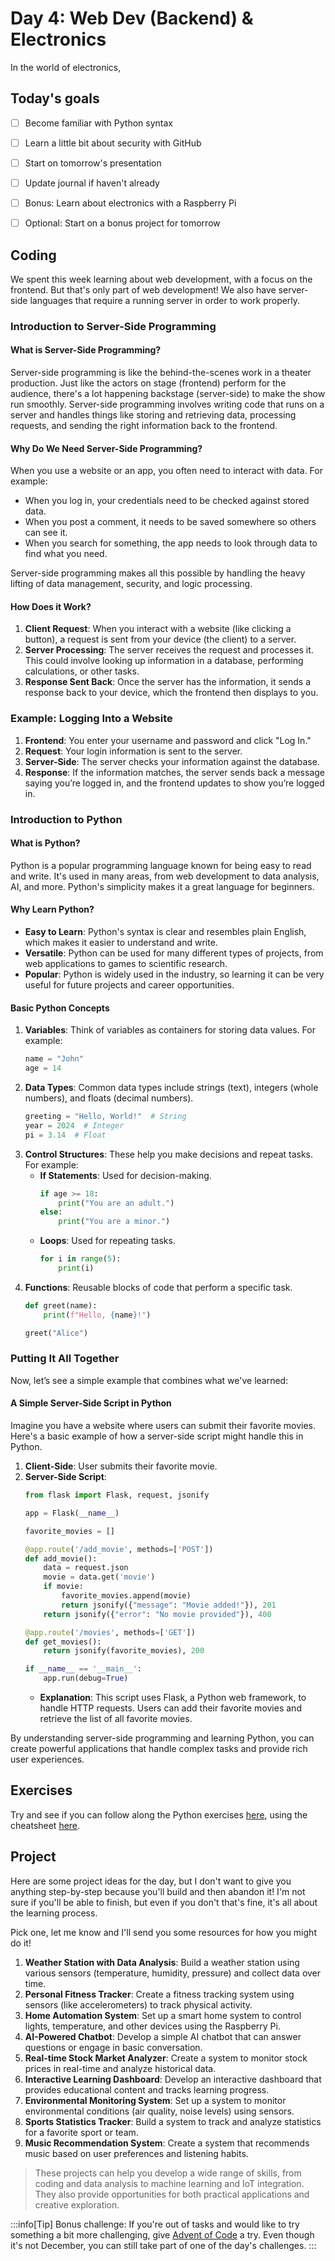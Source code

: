 # Day 4: Web Dev (Backend) & Electronics

In the world of electronics, 

## Today's goals

- [ ] Become familiar with Python syntax
- [ ] Learn a little bit about security with GitHub
- [ ] Start on tomorrow's presentation
- [ ] Update journal if haven't already
- [ ] Bonus: Learn about electronics with a Raspberry Pi
- [ ] Optional: Start on a bonus project for tomorrow


## Coding

We spent this week learning about web development, with a focus on the frontend. But that's only part of web development! We also have server-side languages that require a running server in order to work properly.

### Introduction to Server-Side Programming

#### What is Server-Side Programming?
Server-side programming is like the behind-the-scenes work in a theater production. Just like the actors on stage (frontend) perform for the audience, there's a lot happening backstage (server-side) to make the show run smoothly. Server-side programming involves writing code that runs on a server and handles things like storing and retrieving data, processing requests, and sending the right information back to the frontend.

#### Why Do We Need Server-Side Programming?
When you use a website or an app, you often need to interact with data. For example:
- When you log in, your credentials need to be checked against stored data.
- When you post a comment, it needs to be saved somewhere so others can see it.
- When you search for something, the app needs to look through data to find what you need.

Server-side programming makes all this possible by handling the heavy lifting of data management, security, and logic processing.

#### How Does it Work?
1. **Client Request**: When you interact with a website (like clicking a button), a request is sent from your device (the client) to a server.
2. **Server Processing**: The server receives the request and processes it. This could involve looking up information in a database, performing calculations, or other tasks.
3. **Response Sent Back**: Once the server has the information, it sends a response back to your device, which the frontend then displays to you.

### Example: Logging Into a Website
1. **Frontend**: You enter your username and password and click "Log In."
2. **Request**: Your login information is sent to the server.
3. **Server-Side**: The server checks your information against the database.
4. **Response**: If the information matches, the server sends back a message saying you’re logged in, and the frontend updates to show you’re logged in.

### Introduction to Python

#### What is Python?
Python is a popular programming language known for being easy to read and write. It's used in many areas, from web development to data analysis, AI, and more. Python's simplicity makes it a great language for beginners.

#### Why Learn Python?
- **Easy to Learn**: Python's syntax is clear and resembles plain English, which makes it easier to understand and write.
- **Versatile**: Python can be used for many different types of projects, from web applications to games to scientific research.
- **Popular**: Python is widely used in the industry, so learning it can be very useful for future projects and career opportunities.

#### Basic Python Concepts
1. **Variables**: Think of variables as containers for storing data values. For example:
   ```python
   name = "John"
   age = 14
   ```
2. **Data Types**: Common data types include strings (text), integers (whole numbers), and floats (decimal numbers).
   ```python
   greeting = "Hello, World!"  # String
   year = 2024  # Integer
   pi = 3.14  # Float
   ```
3. **Control Structures**: These help you make decisions and repeat tasks. For example:
    - **If Statements**: Used for decision-making.
      ```python
      if age >= 18:
          print("You are an adult.")
      else:
          print("You are a minor.")
      ```
    - **Loops**: Used for repeating tasks.
      ```python
      for i in range(5):
          print(i)
      ```
4. **Functions**: Reusable blocks of code that perform a specific task.
   ```python
   def greet(name):
       print(f"Hello, {name}!")
   
   greet("Alice")
   ```

### Putting It All Together
Now, let’s see a simple example that combines what we've learned:

#### A Simple Server-Side Script in Python
Imagine you have a website where users can submit their favorite movies. Here's a basic example of how a server-side script might handle this in Python.

1. **Client-Side**: User submits their favorite movie.
2. **Server-Side Script**:
   ```python
   from flask import Flask, request, jsonify
   
   app = Flask(__name__)
   
   favorite_movies = []
   
   @app.route('/add_movie', methods=['POST'])
   def add_movie():
       data = request.json
       movie = data.get('movie')
       if movie:
           favorite_movies.append(movie)
           return jsonify({"message": "Movie added!"}), 201
       return jsonify({"error": "No movie provided"}), 400
   
   @app.route('/movies', methods=['GET'])
   def get_movies():
       return jsonify(favorite_movies), 200
   
   if __name__ == '__main__':
       app.run(debug=True)
   ```
    - **Explanation**: This script uses Flask, a Python web framework, to handle HTTP requests. Users can add their favorite movies and retrieve the list of all favorite movies.

By understanding server-side programming and learning Python, you can create powerful applications that handle complex tasks and provide rich user experiences.

## Exercises

Try and see if you can follow along the Python exercises [here](https://pynative.com/python-basic-exercise-for-beginners/), using the cheatsheet [here](https://www.pythoncheatsheet.org/).

## Project

Here are some project ideas for the day, but I don't want to give you anything step-by-step because you'll build and then abandon it! I'm not sure if you'll be able to finish, but even if you don't that's fine, it's all about the learning process.

Pick one, let me know and I'll send you some resources for how you might do it!

1. **Weather Station with Data Analysis**: Build a weather station using various sensors (temperature, humidity, pressure) and collect data over time.
2. **Personal Fitness Tracker**: Create a fitness tracking system using sensors (like accelerometers) to track physical activity.
3. **Home Automation System**: Set up a smart home system to control lights, temperature, and other devices using the Raspberry Pi.
4. **AI-Powered Chatbot**: Develop a simple AI chatbot that can answer questions or engage in basic conversation.
5. **Real-time Stock Market Analyzer**: Create a system to monitor stock prices in real-time and analyze historical data.
6. **Interactive Learning Dashboard**: Develop an interactive dashboard that provides educational content and tracks learning progress.
7. **Environmental Monitoring System**: Set up a system to monitor environmental conditions (air quality, noise levels) using sensors.
8. **Sports Statistics Tracker**: Build a system to track and analyze statistics for a favorite sport or team.
9. **Music Recommendation System**: Create a system that recommends music based on user preferences and listening habits.

>These projects can help you develop a wide range of skills, from coding and data analysis to machine learning and IoT integration. They also provide opportunities for both practical applications and creative exploration.




:::info[Tip]
Bonus challenge: If you're out of tasks and would like to try something a bit more challenging, give [Advent of Code](https://adventofcode.com/) a try. Even though it's not December, you can still take part of one of the day's challenges.
:::


